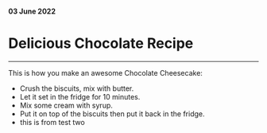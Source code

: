 #### 03 June 2022
# Delicious Chocolate Recipe
___
This is how you make an awesome Chocolate Cheesecake:
* Crush the biscuits, mix with butter.
* Let it set in the fridge for 10 minutes.
* Mix some cream with syrup.
* Put it on top of the biscuits then put it back in the fridge.
* this is from test two